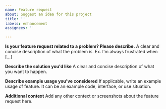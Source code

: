 ```yaml
---
name: Feature request
about: Suggest an idea for this project
title: ''
labels: enhancement
assignees: ''

---
```


**Is your feature request related to a problem? Please describe.**
A clear and concise description of what the problem is. Ex. I'm always frustrated when [...]

**Describe the solution you'd like**
A clear and concise description of what you want to happen.

**Describe example usage you've considered**
If applicable, write an example usage of feature. It can be an example code, interface, or use situation.

**Additional context**
Add any other context or screenshots about the feature request here.
